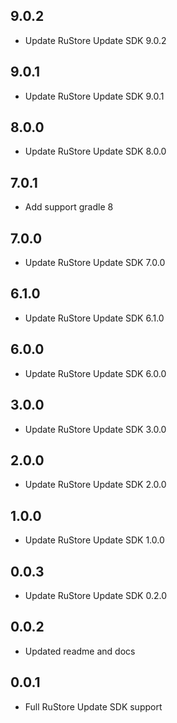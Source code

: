 ## 9.0.2

* Update RuStore Update SDK 9.0.2

## 9.0.1

* Update RuStore Update SDK 9.0.1

## 8.0.0

* Update RuStore Update SDK 8.0.0

## 7.0.1

* Add support gradle 8

## 7.0.0

* Update RuStore Update SDK 7.0.0

## 6.1.0

* Update RuStore Update SDK 6.1.0

## 6.0.0

* Update RuStore Update SDK 6.0.0

## 3.0.0

* Update RuStore Update SDK 3.0.0

## 2.0.0

* Update RuStore Update SDK 2.0.0

## 1.0.0

* Update RuStore Update SDK 1.0.0

## 0.0.3

* Update RuStore Update SDK 0.2.0

## 0.0.2

* Updated readme and docs

## 0.0.1

* Full RuStore Update SDK support
